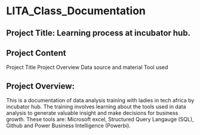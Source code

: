 # LITA_Class_Documentation

## Project Title: Learning process at incubator hub.

## Project Content
Project Title
Project Overview
Data source and material
Tool used


## Project Overview: 
This is a documentation of data analysis training with ladies in tech africa by incubator hub. The training involves learning about the tools used in data analysis to generate valuable insight and make decisions for business growth. These tools are: Microsoft excel, Structured Query Langauge (SQL), Github and Power Business Intelligence (Powerbi). 
